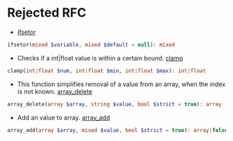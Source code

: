 # Rejected RFC

- [ifsetor](https://wiki.php.net/rfc/ifsetor)

```php
ifsetor(mixed $variable, mixed $default = null): mixed
```

- Checks if a int|float value is within a certain bound. [clamp](https://wiki.php.net/rfc/clamp)

```php
clamp(int|float $num, int|float $min, int|float $max): int|float
```

- This function simplifies removal of a value from an array, when the index is not known. [array_delete](https://wiki.php.net/rfc/array_delete)

```php
array_delete(array $array, string $value, bool $strict = true): array
```

- Add an value to array. [array_add](https://wiki.php.net/rfc/array_delete)

```php
array_add(array $array, mixed $value, bool $strict = true): array|false
```